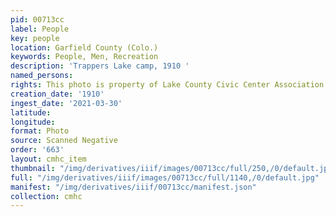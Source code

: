```yaml
---
pid: 00713cc
label: People
key: people
location: Garfield County (Colo.)
keywords: People, Men, Recreation
description: 'Trappers Lake camp, 1910 '
named_persons: 
rights: This photo is property of Lake County Civic Center Association.
creation_date: '1910'
ingest_date: '2021-03-30'
latitude: 
longitude: 
format: Photo
source: Scanned Negative
order: '663'
layout: cmhc_item
thumbnail: "/img/derivatives/iiif/images/00713cc/full/250,/0/default.jpg"
full: "/img/derivatives/iiif/images/00713cc/full/1140,/0/default.jpg"
manifest: "/img/derivatives/iiif/00713cc/manifest.json"
collection: cmhc
---
```


